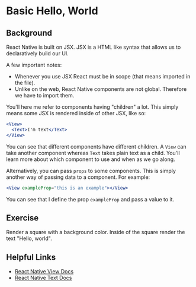 # Basic Hello, World

## Background

React Native is built on JSX. JSX is a HTML like syntax that allows us to declaratively build our UI.

A few important notes:

- Whenever you use JSX React must be in scope (that means imported in the file).
- Unlike on the web, React Native components are not global. Therefore we have to import them.

You'll here me refer to components having "children" a lot. This simply means some JSX is rendered inside of other JSX, like so:

```jsx
<View>
  <Text>I'm text</Text>
</View>
```

You can see that different components have different children. A `View` can take another component whereas `Text` takes plain text as a child. You'll learn more about which component to use and when as we go along.

Alternatively, you can pass `props` to some components. This is simply another way of passing data to a component. For example:

```jsx
<View exampleProp="this is an example"></View>
```

You can see that I define the prop `exampleProp` and pass a value to it.

## Exercise

Render a square with a background color. Inside of the square render the text "Hello, world".

## Helpful Links

- [React Native View Docs](https://reactnative.dev/docs/view)
- [React Native Text Docs](https://reactnative.dev/docs/text)

